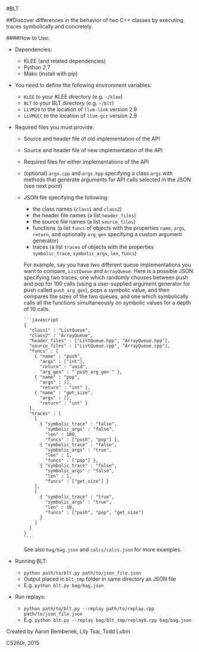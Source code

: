 #BLT

##Discover differences in the behavior of two C++ classes by executing traces symbolically and concretely.

####How to Use:
- Dependencies:
  - KLEE (and related dependencies)
  - Python 2.7
  - Mako (install with pip)
- You need to define the following environment variables:
  - `KLEE` to your KLEE directory (e.g. `~/klee`)
  - `BLT` to your BLT directory (e.g. `~/blt`)
  - `LLVM29` to the location of `llvm-link` version 2.9
  - `LLVMGCC` to the location of `llvm-gcc` version 2.9
- Required files you must provide:
  - Source and header file of old implementation of the API
  - Source and header file of new implementation of the API 
  - Required files for either implementations of the API 
  - (optional) `args.cpp` and `args.hpp` specifying a class `args` with methods that generate arguments for API calls selected in the JSON (see next point) 
  - JSON file specifying the following:
      - the class names (`class1` and `class2`)
      - the header file names (a list `header_files`)
      - the source file names (a list `source_files`)
      - functions (a list `funcs` of objects with the properties `name`, `args`, `return`, and optionally `arg_gen` specifying a custom argument generator)
      - traces (a list `traces` of objects with the properties `symbolic_trace`, `symbolic_args`, `len`, `funcs`)

      For example, say you have two different queue implementations you want
      to compare, `ListQueue` and `ArrayQueue`. Here is a possible JSON specifying two
      traces, one which randomly chooses between push and pop for 100 calls (using
      a user-supplied argument generator for push called `push_arg_gen`),
      pops a symbolic value, and then compares the sizes of the two queues, and one
      which symbolically calls all the functions simultaneously on symbolic values
      for a depth of 10 calls. 

        ```javascript
        {
          "class1" : "ListQueue",
          "class2" : "ArrayQueue",
          "header_files" : ["ListQueue.hpp", "ArrayQueue.hpp"],
          "source_files" : ["ListQueue.cpp", "ArrayQueue.cpp"],
          "funcs" : [
            { "name" : "push",
              "args" : ["int"],
              "return" : "void",
              "arg_gen" : "`push_arg_gen`" },
            { "name" : "pop",
              "args" : [],
              "return" : "int" },
            { "name" : "get_size",
              "args" : [],
              "return" : "int" }
          ],
          "traces" : [
            [
              { "symbolic_trace" : "false",
                "symbolic_args" : "false",
                "len" : 100,
                "funcs" : ["push", "pop"] },
              { "symbolic_trace" : "false",
                "symbolic_args" : "true",
                "len" : 1,
                "funcs" : ["pop"] },
              { "symbolic_trace" : "false",
                "symbolic_args" : "false",
                "len" : 1,
                "funcs" : ["get_size"] }
            ],
            [
              { "symbolic_trace" : "true",
                "symbolic_args" : "true",
                "len" : 10,
                "funcs" : ["push", "pop", "get_size"]
              }
            ]
          ]
        }
        ```
        
      See also `bag/bag.json` and `calcs/calcs.json` for more examples.

- Running BLT:
    - `python path/to/blt.py path/to/json_file.json`
    - Output placed in `blt_tmp` folder in same directory as JSON file
    - E.g. `python blt.py bag/bag.json`

- Run replays:
    - `python path/to/blt.py --replay path/to/replay.cpp path/to/json_file.json`
    - E.g. `python blt.py --replay bag/blt_tmp/replay0.cpp bag/bag.json`

Created by Aaron Bembenek, Lily Tsai, Todd Lubin

CS260r, 2015
